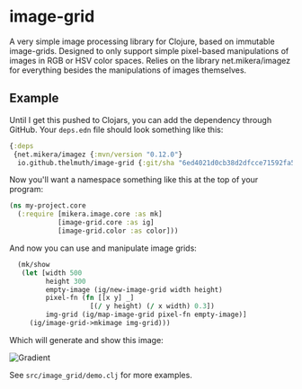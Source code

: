 image-grid
==========

A very simple image processing library for Clojure, based on immutable image-grids. Designed to only support simple pixel-based manipulations of images in RGB or HSV color spaces. Relies on the library net.mikera/imagez for everything besides the manipulations of images themselves.

## Example

Until I get this pushed to Clojars, you can add the dependency through GitHub. Your `deps.edn` file should look something like this:

```clojure
{:deps
 {net.mikera/imagez {:mvn/version "0.12.0"} 
  io.github.thelmuth/image-grid {:git/sha "6ed4021d0cb38d2dfcce71592fa5b56176adce64"}}}
```

Now you'll want a namespace something like this at the top of your program:

```clojure
(ns my-project.core
  (:require [mikera.image.core :as mk]
            [image-grid.core :as ig]
            [image-grid.color :as color]))
```

And now you can use and manipulate image grids:

```clojure
  (mk/show
   (let [width 500
         height 300
         empty-image (ig/new-image-grid width height)
         pixel-fn (fn [[x y] _]
                    [(/ y height) (/ x width) 0.3])
         img-grid (ig/map-image-grid pixel-fn empty-image)]
     (ig/image-grid->mkimage img-grid)))
```

Which will generate and show this image:

![Gradient](https://github.com/thelmuth/image-grid/blob/main/images/ig-gradient.jpg)

See `src/image_grid/demo.clj` for more examples.